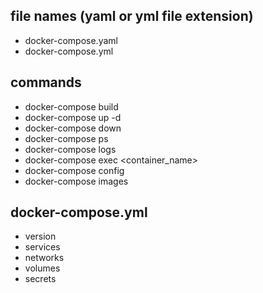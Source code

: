 ## file names (yaml or yml file extension)
- docker-compose.yaml
- docker-compose.yml

## commands
- docker-compose build
- docker-compose up -d
- docker-compose down
- docker-compose ps
- docker-compose logs
- docker-compose exec <container_name> <command>
- docker-compose config
- docker-compose images

## docker-compose.yml
- version
- services
- networks
- volumes
- secrets